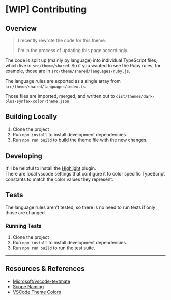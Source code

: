 # [WIP] Contributing


## Overview

> I recently rewrote the code for this theme.
>
> I'm in the process of updating this page accordingly.

The code is split up (mainly by language) into individual TypeScript files, which live in `src/theme/shared`.
So if you wanted to see the Ruby rules, for example, those are in `src/theme/shared/languages/ruby.js`.

The language rules are exported as a single array from `src/theme/shared/languages/index.ts`.

Those files are imported, merged, and written out to `dist/themes/dark-plus-syntax-color-theme.json`


## Building Locally

1. Clone the project
2. Run `npm install` to install development dependencies.
3. Run `npm run build` to build the theme file with the new changes.


## Developing

It'll be helpful to install the [Highlight](https://github.com/fabiospampinato/vscode-highlight) plugin. \
There are local vscode settings that configure it to color specific TypeScript constants to match the color values they represent.


## Tests

The language rules aren't tested, so there is no need to run tests if only those are changed.


### Running Tests

1. Clone the project
2. Run `npm install` to install development dependencies.
3. Run `npm run build` to run the test suite.

---


## Resources & References

- [Microsoft/vscode-textmate](https://github.com/Microsoft/vscode-textmate)
- [Scope Naming](https://www.sublimetext.com/docs/3/scope_naming.html)
- [VSCode Theme Colors](https://code.visualstudio.com/api/references/theme-color)

